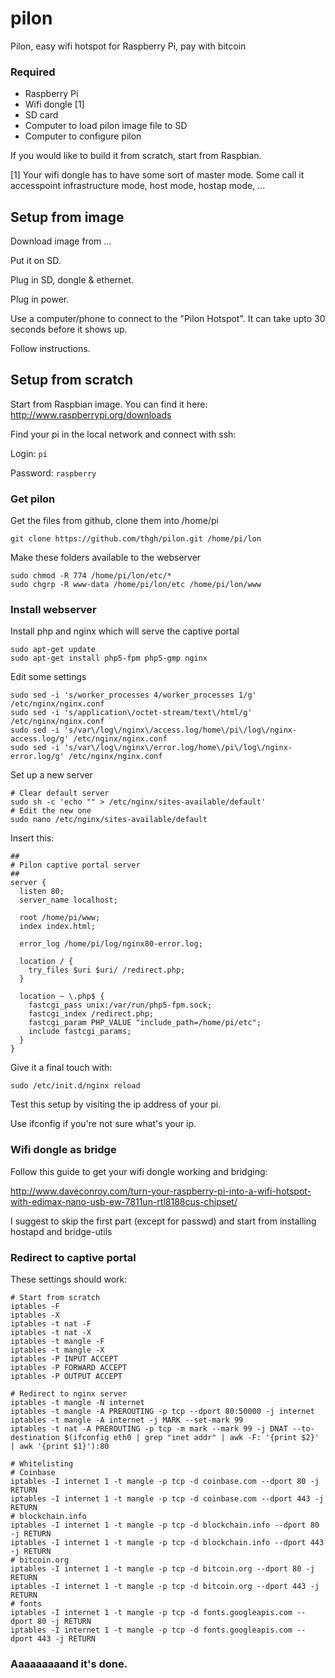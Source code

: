 # pilon

Pilon, easy wifi hotspot for Raspberry Pi, pay with bitcoin

### Required

- Raspberry Pi
- Wifi dongle [1]
- SD card
- Computer to load pilon image file to SD
- Computer to configure pilon

If you would like to build it from scratch, start from Raspbian.

[1] Your wifi dongle has to have some sort of master mode. Some call it accesspoint infrastructure mode, host mode, hostap mode, ...


## Setup from image

Download image from ...

Put it on SD.

Plug in SD, dongle & ethernet.

Plug in power.

Use a computer/phone to connect to the "Pilon Hotspot". It can take upto 30 seconds before it shows up.

Follow instructions.

## Setup from scratch

Start from Raspbian image. You can find it here:
http://www.raspberrypi.org/downloads

Find your pi in the local network and connect with ssh:

Login: ```pi```

Password: ```raspberry```

### Get pilon

Get the files from github, clone them into /home/pi

```
git clone https://github.com/thgh/pilon.git /home/pi/lon
```

Make these folders available to the webserver

```
sudo chmod -R 774 /home/pi/lon/etc/*
sudo chgrp -R www-data /home/pi/lon/etc /home/pi/lon/www
```

### Install webserver

Install php and nginx which will serve the captive portal

```
sudo apt-get update
sudo apt-get install php5-fpm php5-gmp nginx
```

Edit some settings

```
sudo sed -i 's/worker_processes 4/worker_processes 1/g' /etc/nginx/nginx.conf
sudo sed -i 's/application\/octet-stream/text\/html/g' /etc/nginx/nginx.conf
sudo sed -i 's/var\/log\/nginx\/access.log/home\/pi\/log\/nginx-access.log/g' /etc/nginx/nginx.conf
sudo sed -i 's/var\/log\/nginx\/error.log/home\/pi\/log\/nginx-error.log/g' /etc/nginx/nginx.conf
```

Set up a new server

```
# Clear default server
sudo sh -c 'echo "" > /etc/nginx/sites-available/default'
# Edit the new one
sudo nano /etc/nginx/sites-available/default 
```

Insert this:

```
##
# Pilon captive portal server
##
server {
  listen 80;
  server_name localhost;

  root /home/pi/www;
  index index.html;

  error_log /home/pi/log/nginx80-error.log;

  location / {
    try_files $uri $uri/ /redirect.php;
  }

  location ~ \.php$ {
    fastcgi_pass unix:/var/run/php5-fpm.sock;
    fastcgi_index /redirect.php;
    fastcgi_param PHP_VALUE "include_path=/home/pi/etc";
    include fastcgi_params;
  }
}
```

Give it a final touch with:

```
sudo /etc/init.d/nginx reload
```

Test this setup by visiting the ip address of your pi.

Use ifconfig if you're not sure what's your ip.

### Wifi dongle as bridge

Follow this guide to get your wifi dongle working and bridging:

http://www.daveconroy.com/turn-your-raspberry-pi-into-a-wifi-hotspot-with-edimax-nano-usb-ew-7811un-rtl8188cus-chipset/

I suggest to skip the first part (except for passwd) and start from installing hostapd and bridge-utils

### Redirect to captive portal

These settings should work:

```
# Start from scratch
iptables -F
iptables -X
iptables -t nat -F
iptables -t nat -X
iptables -t mangle -F
iptables -t mangle -X
iptables -P INPUT ACCEPT
iptables -P FORWARD ACCEPT
iptables -P OUTPUT ACCEPT

# Redirect to nginx server
iptables -t mangle -N internet
iptables -t mangle -A PREROUTING -p tcp --dport 80:50000 -j internet
iptables -t mangle -A internet -j MARK --set-mark 99
iptables -t nat -A PREROUTING -p tcp -m mark --mark 99 -j DNAT --to-destination $(ifconfig eth0 | grep "inet addr" | awk -F: '{print $2}' | awk '{print $1}'):80

# Whitelisting
# Coinbase
iptables -I internet 1 -t mangle -p tcp -d coinbase.com --dport 80 -j RETURN
iptables -I internet 1 -t mangle -p tcp -d coinbase.com --dport 443 -j RETURN
# blockchain.info
iptables -I internet 1 -t mangle -p tcp -d blockchain.info --dport 80 -j RETURN
iptables -I internet 1 -t mangle -p tcp -d blockchain.info --dport 443 -j RETURN
# bitcoin.org
iptables -I internet 1 -t mangle -p tcp -d bitcoin.org --dport 80 -j RETURN
iptables -I internet 1 -t mangle -p tcp -d bitcoin.org --dport 443 -j RETURN
# fonts
iptables -I internet 1 -t mangle -p tcp -d fonts.googleapis.com --dport 80 -j RETURN
iptables -I internet 1 -t mangle -p tcp -d fonts.googleapis.com --dport 443 -j RETURN

```

### Aaaaaaaaand it's done.
